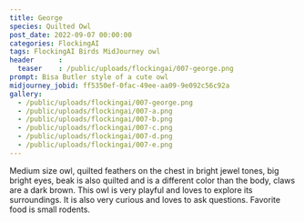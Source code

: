 ```yaml
---
title: George
species: Quilted Owl
post_date: 2022-09-07 00:00:00
categories: FlockingAI
tags: FlockingAI Birds MidJourney owl
header      :
  teaser    : /public/uploads/flockingai/007-george.png
prompt: Bisa Butler style of a cute owl
midjourney_jobid: ff5350ef-0fac-49ee-aa09-9e092c56c92a
gallery: 
  - /public/uploads/flockingai/007-george.png
  - /public/uploads/flockingai/007-a.png
  - /public/uploads/flockingai/007-b.png
  - /public/uploads/flockingai/007-c.png
  - /public/uploads/flockingai/007-d.png
  - /public/uploads/flockingai/007-e.png
---
```


Medium size owl, quilted feathers on the chest in bright jewel tones, big bright eyes, beak is also quilted and is a different color than the body, claws are a dark brown. This owl is very playful and loves to explore its surroundings. It is also very curious and loves to ask questions. Favorite food is small rodents.
